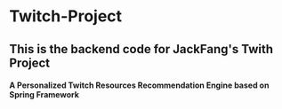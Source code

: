 # Twitch-Project
## This is the backend code for JackFang's Twith Project
#### A Personalized Twitch Resources Recommendation Engine based on Spring Framework
